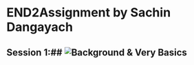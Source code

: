 # END2Assignment by Sachin Dangayach

## Session 1:## ![Background & Very Basics](https://github.com/SachinDangayach/END2.0/tree/main/Session1)
